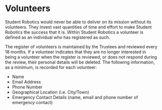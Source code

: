 # Volunteers

Student Robotics would never be able to deliver on its mission without its volunteers. They invest vast quantities of time and effort to make Student Robotics the success that it is. Within Student Robotics a volunteer is defined as an individual who has registered as such.

The register of volunteers is maintained by the Trustees and reviewed every 18 months. If a volunteer indicates that they are no longer interested in being a volunteer when the register is reviewed, or does not respond during the review, their personal details will be deleted. The following information, as a minimum, is recorded for each volunteer:

* Name
* Email Address
* Phone Number
* Geographical Location \(i.e. City/Town\)
* Emergency Contact Details \(name, email and phone number of emergency contact\)

